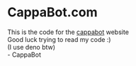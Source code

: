 # CappaBot.com
This is the code for the [cappabot](https://cappabot.com) website  
Good luck trying to read my code :)  
(I use deno btw)  
\- CappaBot